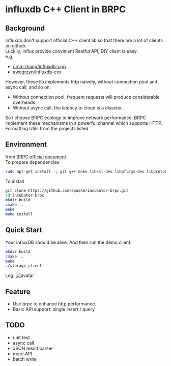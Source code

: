 # influxdb C++ Client in BRPC
## Background 
Influxdb don't support official C++ client lib so that there are a lot of clients on github.    
Luckily, influx provide convinient Restful API, DIY client is easy.   
e.g. 
- [orca-zhang/influxdb-cpp](https://github.com/orca-zhang/influxdb-cpp)
- [awegrzyn/influxdb-cxx](https://github.com/awegrzyn/influxdb-cxx)

However, these lib implements http naively, without connection pool and async call, and so on.
- Without connection pool, frequent requests will produce considerable overheads.
- Without async call, the latency to cloud is a disaster.

So I choose BRPC ecology to improve network performance. BRPC implement these mechanisms in a powerful channel which supports HTTP.  
Formatting Utils from the projects listed.

## Environment
from [BRPC official document](https://github.com/apache/incubator-brpc/blob/master/docs/cn/getting_started.md)  
To prepare dependencies
```sh
sudo apt-get install -y git g++ make libssl-dev libgflags-dev libprotobuf-dev libprotoc-dev protobuf-compiler libleveldb-dev
```
To install
```sh
git clone https://github.com/apache/incubator-brpc.git
cd incubator-brpc
mkdir build
cmake ..
make
make install
```

## Quick Start
Your influxDB should be alive. And then run the demo client.
```sh
mkdir build
cmake ..
make
./storage_client
```
Log:
![avatar](../pic/log.PNG)

## Feature
- Use brpc to enhance http performance.
- Basic API support: single insert / query

## TODO            
- unit test  
- async call
- JSON result parser
- more API
- batch write
